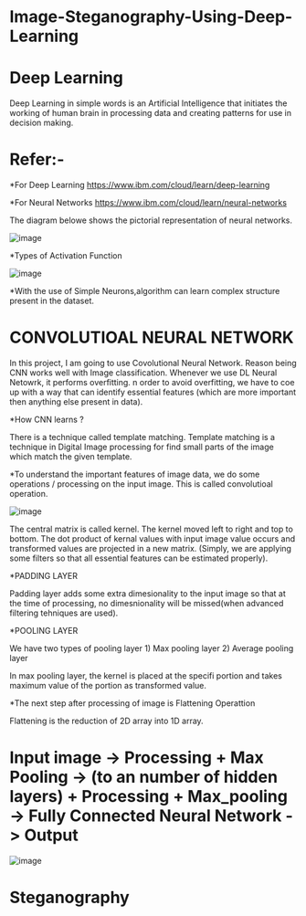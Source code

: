 # Image-Steganography-Using-Deep-Learning

# Deep Learning
Deep Learning in simple words is an Artificial Intelligence that initiates the working of human brain in processing data and creating patterns for use in decision making.

# Refer:-

*For Deep Learning
https://www.ibm.com/cloud/learn/deep-learning

*For Neural Networks
https://www.ibm.com/cloud/learn/neural-networks

The diagram belowe shows the pictorial representation of neural networks.

![image](https://user-images.githubusercontent.com/64018679/127902156-59a1c4b5-2ba5-4bfe-aac7-8e0da3379dd0.png)

*Types of Activation Function

![image](https://user-images.githubusercontent.com/64018679/127903310-8ea306ff-8994-4721-b00e-42c46229ee7b.png)

*With the use of Simple Neurons,algorithm can learn complex structure present in the dataset.

# CONVOLUTIOAL NEURAL NETWORK

In this project, I am going to use Covolutional Neural Network. Reason being CNN works well with Image classification.
Whenever we use DL Neural Netowrk, it performs overfitting. n order to avoid overfitting, we have to coe up with a way that can identify essential features (which are more important then anything else present in data).

*How CNN learns ?

There is a technique called template matching. Template matching is a technique in Digital Image processing for find small parts of the image which match the given template.

*To understand the important features of image data, we do some operations / processing on the input image. This is called convolutioal operation.

![image](https://user-images.githubusercontent.com/64018679/127906018-9118d29d-d71d-46f8-8395-1b022554feef.png)

The central matrix is called kernel. The kernel moved left to right and top to bottom. The dot product of kernal values with input image value occurs and transformed values are projected in a new matrix. (Simply, we are applying some filters so that all essential features can  be  estimated properly). 

*PADDING LAYER

Padding layer adds some extra dimesionality to the input image so that at the time of processing, no dimesnionality will be missed(when advanced filtering tehniques are used).

*POOLING LAYER

We have two types of pooling layer 1) Max pooling layer  2) Average pooling layer

In max pooling layer, the kernel is placed at the specifi portion and takes maximum value of the portion as transformed value.

*The next step after processing of image is Flattening Operattion

Flattening is the reduction of 2D array into 1D array.

# Input image -> Processing + Max Pooling -> (to an number of hidden layers) + Processing + Max_pooling -> Fully Connected Neural Network -> Output

![image](https://user-images.githubusercontent.com/64018679/127907611-1e701b20-eddb-4ebf-a6ca-5d5a07e461ae.png)


# Steganography


